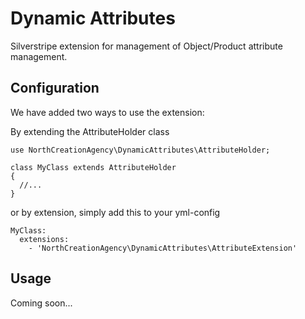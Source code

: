 # Dynamic Attributes

Silverstripe extension for management of Object/Product attribute management.

## Configuration

We have added two ways to use the extension:

By extending the AttributeHolder class

```
use NorthCreationAgency\DynamicAttributes\AttributeHolder;

class MyClass extends AttributeHolder
{
  //...
}
```

or by extension, simply add this to your yml-config

```
MyClass:
  extensions:
    - 'NorthCreationAgency\DynamicAttributes\AttributeExtension'
```

## Usage

Coming soon...
